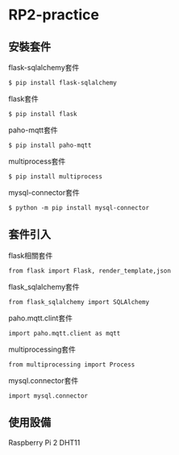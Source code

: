 # RP2-practice
## 安裝套件
flask-sqlalchemy套件
```
$ pip install flask-sqlalchemy
```
flask套件
```
$ pip install flask
```
paho-mqtt套件
```
$ pip install paho-mqtt
```
multiprocess套件
```
$ pip install multiprocess
```
mysql-connector套件
```
$ python -m pip install mysql-connector
```

## 套件引入
flask相關套件
```
from flask import Flask, render_template,json
```
flask_sqlalchemy套件
```
from flask_sqlalchemy import SQLAlchemy
```
paho.mqtt.clint套件
```
import paho.mqtt.client as mqtt
```
multiprocessing套件
```
from multiprocessing import Process
```
mysql.connector套件
```
import mysql.connector
```
## 使用設備
Raspberry Pi 2
DHT11


